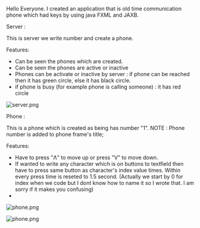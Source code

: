 
Hello Everyone. I created an application that is old time communication phone which had keys by using java FXML and JAXB. 

Server : 

This is server we write number and create a phone.

Features:
- Can be seen the phones which are created.
- Can be seen the phones are active or inactive
- Phones can be activate or inactive  by server  : if phone can be reached then it has green circle, else it has black circle.
- if phone is busy (for example phone is calling someone) : it has red circle

![server.png](https://github.com/AhmetEminSaglik/PhoneProject_2/blob/master/Images%20from%20Application/server.png) 

Phone :

This is a phone which is created as being has number  "1".
NOTE :  Phone number is added to phone frame's title;

Features: 
- Have to press "Ʌ" to move up or press "V" to move down.
- If wanted to write any character which is on buttons to textfield then have to press same button as character's index value times. Within every press time is reseted to 1.5 second.
 (Actually we start by 0 for index when we code but I dont know how to name it so I wrote that. I am sorry if it makes you confusing)
- 
![phone.png](https://github.com/AhmetEminSaglik/PhoneProject_2/blob/master/Images%20from%20Application/phone.png) 


![phone.png](https://github.com/AhmetEminSaglik/PhoneProject_2/blob/master/Images%20from%20Application/phone.png) 





